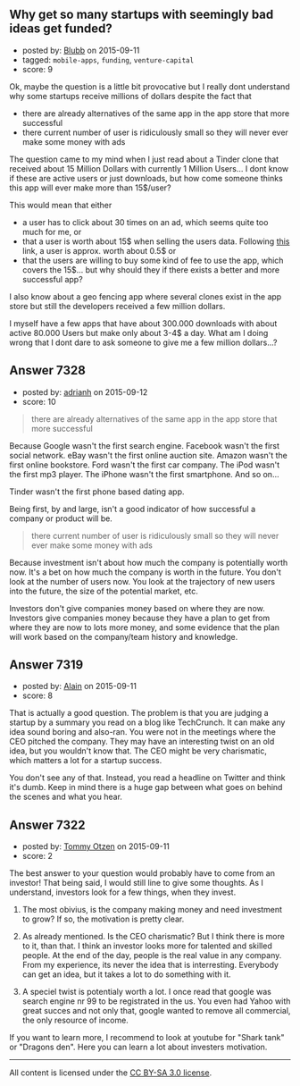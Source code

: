 ## Why get so many startups with seemingly bad ideas get funded?

- posted by: [Blubb](https://stackexchange.com/users/6938864/blubb) on 2015-09-11
- tagged: `mobile-apps`, `funding`, `venture-capital`
- score: 9

Ok, maybe the question is a little bit provocative but I really dont understand why some startups receive millions of dollars despite the fact that

 - there are already alternatives of the same app in the app store that more successful
 - there current number of user is ridiculously small so they will never ever make some money with ads

The question came to my mind when I just read about a Tinder clone that received about 15 Million Dollars with currently 1 Million Users... I dont know if these are active users or just downloads, but how come someone thinks this app will ever make more than 15$/user? 

This would mean that either 

 - a user has to click about 30 times on an ad, which seems quite too much for me, or 
 - that a user is worth about 15$ when selling the users data. Following [this][1] link, a user is approx. worth about 0.5$ or
 - that the users are willing to buy some kind of fee to use the app, which covers the 15$... but why should they if there exists a better and more successful app?


I also know about a geo fencing app where several clones exist in the app store but still the developers received a few million dollars.

I myself have a few apps that have about 300.000 downloads with about active 80.000 Users but make only about 3-4$ a day. What am I doing wrong that I dont dare to ask someone to give me a few million dollars...?



 


  [1]: http://www.ft.com/intl/cms/s/2/927ca86e-d29b-11e2-88ed-00144feab7de.html#axzz2z2agBB6R


## Answer 7328

- posted by: [adrianh](https://stackexchange.com/users/7553/adrianh) on 2015-09-12
- score: 10

> there are already alternatives of the same app in the app store that more successful

Because Google wasn't the first search engine. Facebook wasn't the first social network. eBay wasn't the first online auction site. Amazon wasn't the first online bookstore. Ford wasn't the first car company. The iPod wasn't the first mp3 player. The iPhone wasn't the first smartphone. And so on…

Tinder wasn't the first phone based dating app.

Being first, by and large, isn't a good indicator of how successful a company or product will be.

> there current number of user is ridiculously small so they will never ever make some money with ads

Because investment isn't about how much the company is potentially worth now. It's a bet on how much the company is worth in the future. You don't look at the number of users now. You look at the trajectory of new users into the future, the size of the potential market, etc.

Investors don't give companies money based on where they are now. Investors give companies money because they have a plan to get from where they are now to lots more money, and some evidence that the plan will work based on the company/team history and knowledge.



## Answer 7319

- posted by: [Alain](https://stackexchange.com/users/21866/alain) on 2015-09-11
- score: 8

That is actually a good question. The problem is that you are judging a startup by a summary you read on a blog like TechCrunch. It can make any idea sound boring and also-ran. You were not in the meetings where the CEO pitched the company. They may have an interesting twist on an old idea, but you wouldn't know that. The CEO might be very charismatic, which matters a lot for a startup success.

You don't see any of that. Instead, you read a headline on Twitter and think it's dumb. Keep in mind there is a huge gap between what goes on behind the scenes and what you hear.


## Answer 7322

- posted by: [Tommy Otzen](https://stackexchange.com/users/4026382/tommy-otzen) on 2015-09-11
- score: 2

The best answer to your question would probably have to come from an investor! That being said, I would still line to give some thoughts. As I understand, investors look for a few things, when they invest.

1. The most obivius, is the company making money and need investment to grow? If so, the motivation is pretty clear.

2. As already mentioned. Is the CEO charismatic? But I think there is more to it, than that. I think an investor looks more for talented and skilled people. At the end of the day, people is the real value in any company. From my experience, its never the idea that is interresting. Everybody can get an idea, but it takes a lot to do something with it.

3. A speciel twist is potentialy worth a lot. I once read that google was search engine nr 99 to be registrated in the us. You even had Yahoo with great succes and not only that, google wanted to remove all commercial, the only resource of income.

If you want to learn more, I recommend to look at youtube for "Shark tank" or "Dragons den". Here you can learn a lot about investers motivation.



---

All content is licensed under the [CC BY-SA 3.0 license](https://creativecommons.org/licenses/by-sa/3.0/).
